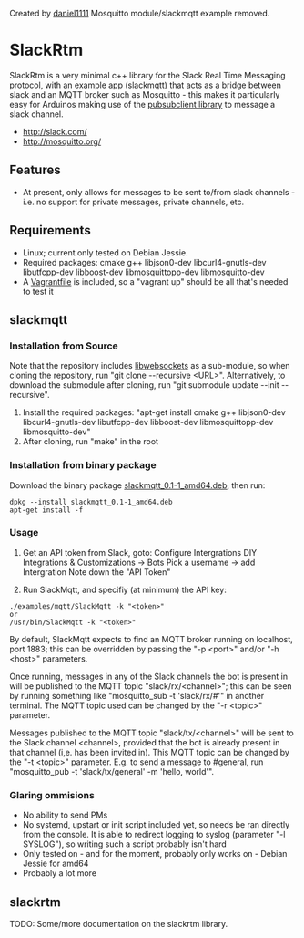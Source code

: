 Created by [daniel1111](https://github.com/daniel1111)
Mosquitto module/slackmqtt example removed.

SlackRtm
========

SlackRtm is a very minimal c++ library for the Slack Real Time Messaging protocol, with an example app (slackmqtt) that acts as a bridge between slack and an MQTT broker such as Mosquitto - this makes it particularly easy for Arduinos making use of the [pubsubclient library](https://github.com/knolleary/pubsubclient) to message a slack channel.

* http://slack.com/
* http://mosquitto.org/

## Features

* At present, only allows for messages to be sent to/from slack channels - i.e. no support for private messages, private channels, etc.

## Requirements

* Linux; current only tested on Debian Jessie.
* Required packages: cmake g++ libjson0-dev libcurl4-gnutls-dev libutfcpp-dev libboost-dev libmosquittopp-dev libmosquitto-dev
* A [Vagrantfile](https://www.vagrantup.com/) is included, so a "vagrant up" should be all that's needed to test it

## slackmqtt
### Installation from Source
Note that the repository includes [libwebsockets](https://libwebsockets.org) as a sub-module, so when cloning the repository, run "git clone --recursive \<URL\>". Alternatively, to download the submodule after cloning, run "git submodule update --init --recursive".

1. Install the required packages: "apt-get install cmake g++ libjson0-dev libcurl4-gnutls-dev libutfcpp-dev libboost-dev libmosquittopp-dev libmosquitto-dev"
2. After cloning, run "make" in the root

### Installation from binary package
Download the binary package [slackmqtt_0.1-1_amd64.deb](http://daniel1111.github.io/slackmqtt/slackmqtt_0.1-1_amd64.deb), then run:
```
dpkg --install slackmqtt_0.1-1_amd64.deb
apt-get install -f
```
### Usage

1. Get an API token from Slack, goto:
  Configure Intergrations
  DIY Integrations & Customizations -> Bots
  Pick a username -> add Intergration
  Note down the "API Token"
  
2. Run SlackMqtt, and specifiy (at minimum) the API key:

```
./examples/mqtt/SlackMqtt -k "<token>"
or
/usr/bin/SlackMqtt -k "<token>"
```

By default, SlackMqtt expects to find an MQTT broker running on localhost, port 1883; this can be overridden by passing the "-p \<port\>" and/or "-h \<host\>" parameters.

Once running, messages in any of the Slack channels the bot is present in will be published to the MQTT topic "slack/rx/\<channel\>"; this can be seen by running something like "mosquitto_sub -t 'slack/rx/#'" in another terminal. The MQTT topic used can be changed by the "-r \<topic\>" parameter.

Messages published to the MQTT topic "slack/tx/\<channel\>" will be sent to the Slack channel \<channel\>, provided that the bot is already present in that channel (i,e. has been invited in). This MQTT topic can be changed by the "-t \<topic\>" parameter.
E.g. to send a message to #general, run "mosquitto_pub -t 'slack/tx/general' -m 'hello, world'".

### Glaring ommisions
* No ability to send PMs
* No systemd, upstart or init script included yet, so needs be ran directly from the console. It is able to redirect logging to syslog (parameter "-l SYSLOG"), so writing such a script probably isn't hard
* Only tested on - and for the moment, probably only works on - Debian Jessie for amd64
* Probably a lot more

## slackrtm
TODO: Some/more documentation on the slackrtm library.
